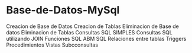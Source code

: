 # Base-de-Datos-MySql
Creacion de Base de Datos
Creacion de Tablas
Eliminacion de Base de datos
Eliminacion de Tablas
Consultas SQL SIMPLES
Consultas SQL utilizando JOIN
Funciones SQL
ABM SQL
Relaciones entre tablas
Triggers
Procedimientos
Vistas
Subcconsultas
